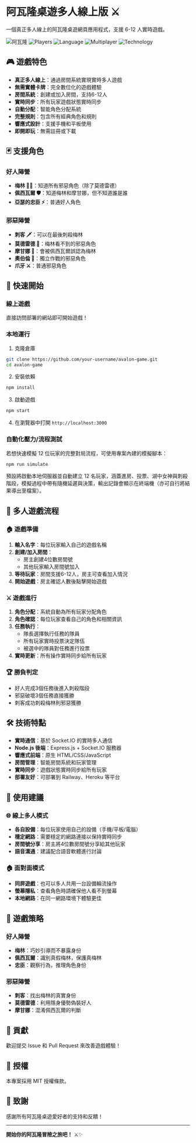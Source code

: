 # 阿瓦隆桌遊多人線上版 ⚔️

一個真正多人線上的阿瓦隆桌遊網頁應用程式，支援 6-12 人實時遊戲。

![阿瓦隆](https://img.shields.io/badge/Game-Avalon-blue)
![Players](https://img.shields.io/badge/Players-6--12-green)
![Language](https://img.shields.io/badge/Language-繁體中文-red)
![Multiplayer](https://img.shields.io/badge/Multiplayer-Real_time-brightgreen)
![Technology](https://img.shields.io/badge/Tech-Socket.IO-orange)

## 🎮 遊戲特色

- **真正多人線上**：通過房間系統實現實時多人遊戲
- **無需實體卡牌**：完全數位化的遊戲體驗  
- **房間系統**：創建或加入房間，支持6-12人
- **實時同步**：所有玩家遊戲狀態實時同步
- **自動分配**：智能角色分配系統
- **完整規則**：包含所有經典角色和規則
- **響應式設計**：支援手機和平板使用
- **即開即玩**：無需註冊或下載

## 🃏 支援角色

### 好人陣營
- **梅林 🧙‍♂️**：知道所有邪惡角色（除了莫德雷德）
- **佩西瓦爾 🛡️**：知道梅林和摩甘娜，但不知道誰是誰
- **亞瑟的忠臣 ⚡**：普通好人角色

### 邪惡陣營
- **刺客 🗡️**：可以在最後刺殺梅林
- **莫德雷德 👑**：梅林看不到的邪惡角色
- **摩甘娜 🔮**：會被佩西瓦爾誤認為梅林
- **奧伯倫 🌙**：獨立作戰的邪惡角色
- **爪牙 ⚔️**：普通邪惡角色

## 🚀 快速開始

### 線上遊戲
直接訪問部署的網站即可開始遊戲！

### 本地運行

1. 克隆倉庫
```bash
git clone https://github.com/your-username/avalon-game.git
cd avalon-game
```

2. 安裝依賴
```bash
npm install
```

3. 啟動遊戲
```bash
npm start
```

4. 在瀏覽器中打開 `http://localhost:3000`

### 自動化壓力/流程測試

若想快速模擬 12 位玩家的完整對局流程，可使用專案內建的模擬腳本：

```bash
npm run simulate
```

預設將啟動本地伺服器並自動建立 12 名玩家，涵蓋進房、投票、湖中女神與刺殺階段，模擬過程中帶有隨機延遲與決策，輸出記錄會顯示在終端機（亦可自行將結果導出至檔案）。

## 📖 多人遊戲流程

### 🏠 遊戲準備
1. **輸入名字**：每位玩家輸入自己的遊戲名稱
2. **創建/加入房間**：
   - 房主創建4位數房間號
   - 其他玩家輸入房間號加入
3. **等待玩家**：房間支援6-12人，房主可查看加入情況
4. **開始遊戲**：房主確認人數後點擊開始遊戲

### ⚔️ 遊戲進行
1. **角色分配**：系統自動為所有玩家分配角色
2. **角色確認**：每位玩家查看自己的角色和相關資訊
3. **任務執行**：
   - 隊長選擇執行任務的隊員
   - 所有玩家實時投票決定隊伍
   - 被選中的隊員對任務進行投票
4. **實時更新**：所有操作實時同步給所有玩家

### 🏆 勝負判定
- 好人完成3個任務後進入刺殺階段
- 邪惡破壞3個任務直接獲勝
- 刺客成功刺殺梅林則邪惡獲勝

## 🛠️ 技術特點

- **實時通信**：基於 Socket.IO 的實時多人通信
- **Node.js 後端**：Express.js + Socket.IO 服務器
- **響應式前端**：原生 HTML/CSS/JavaScript
- **房間管理**：智能房間系統和玩家管理
- **實時同步**：遊戲狀態實時同步給所有玩家
- **部署友好**：可部署到 Railway、Heroku 等平台

## 📱 使用建議

### 🌐 線上多人模式
- **各自設備**：每位玩家使用自己的設備（手機/平板/電腦）
- **穩定網路**：需要穩定的網路連接以保持實時同步
- **房間號分享**：房主將4位數房間號分享給其他玩家
- **語音溝通**：建議配合語音軟體進行討論

### 🏠 面對面模式
- **同屏遊戲**：也可以多人共用一台設備輪流操作
- **螢幕隱私**：查看角色時請確保他人看不到螢幕
- **本地網路**：在同一網路環境下體驗更佳

## 🎯 遊戲策略

### 好人陣營
- **梅林**：巧妙引導而不暴露身份
- **佩西瓦爾**：識別真假梅林，保護真梅林
- **忠臣**：觀察行為，推理角色身份

### 邪惡陣營
- **刺客**：找出梅林的真實身份
- **莫德雷德**：利用隱身優勢偽裝好人
- **摩甘娜**：混淆佩西瓦爾的判斷

## 🤝 貢獻

歡迎提交 Issue 和 Pull Request 來改善遊戲體驗！

## 📄 授權

本專案採用 MIT 授權條款。

## 🎊 致謝

感謝所有阿瓦隆桌遊愛好者的支持和反饋！

---

**開始你的阿瓦隆冒險之旅吧！** ⚔️✨
